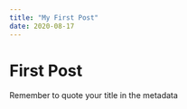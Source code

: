 ```yaml
---
title: "My First Post"
date: 2020-08-17
---
```


# First Post

Remember to quote your title in the metadata
